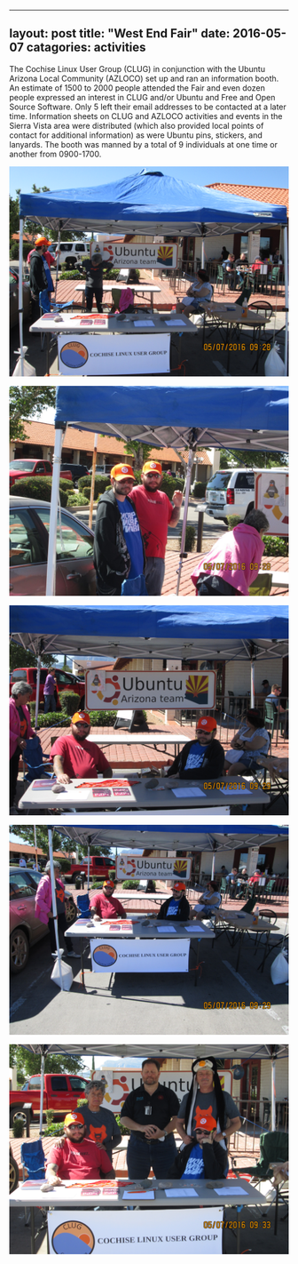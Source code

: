 
---
layout: post
title: "West End Fair"
date: 2016-05-07
catagories: activities
---

The Cochise Linux User Group (CLUG) in conjunction with the Ubuntu Arizona Local Community (AZLOCO) set up and ran an information booth.  An estimate of 1500 to 2000 people attended the Fair and even dozen people expressed an interest in CLUG and/or Ubuntu and Free and Open Source Software.  Only 5 left their email addresses to be contacted at a later time.  Information sheets on CLUG and AZLOCO activities and events in the Sierra Vista area were distributed (which also provided local points of contact for additional information) as were Ubuntu pins, stickers, and lanyards.  The booth was manned by a total of 9 individuals at one time or another from 0900-1700.

![alt text](https://raw.githubusercontent.com/CochiseLinuxUsersGroup/CochiseLinuxUsersGroup.github.io/master/images/West%20End%20Fair%20Information%20Booth%2001%2C%20Sierra%20Vista%20AZ.JPG "WEF 1")

![alt text](https://raw.githubusercontent.com/CochiseLinuxUsersGroup/CochiseLinuxUsersGroup.github.io/master/images/West%20End%20Fair%20Information%20Booth%2002%2C%20Sierra%20Vista%20AZ.JPG "WEF 2")

![alt text](https://raw.githubusercontent.com/CochiseLinuxUsersGroup/CochiseLinuxUsersGroup.github.io/master/images/West%20End%20Fair%20Information%20Booth%2003%2C%20Sierra%20Vista%20AZ.JPG "WEF 3")

![alt text](https://raw.githubusercontent.com/CochiseLinuxUsersGroup/CochiseLinuxUsersGroup.github.io/master/images/West%20End%20Fair%20Information%20Booth%2004%2C%20Sierra%20Vista%20AZ.JPG "WEF 4")

![alt text](https://raw.githubusercontent.com/CochiseLinuxUsersGroup/CochiseLinuxUsersGroup.github.io/master/images/West%20End%20Fair%20Information%20Booth%2006%2C%20Sierra%20Vista%20AZ.JPG "WEF 5")
